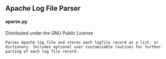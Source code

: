 
<h2> Apache Log File Parser </h2>

<h4> aparse.py </h4>

<p>
	Distributed under the GNU Public License
	
	Parses Apache log file and stores each logfile record as a list, or dictionary. Includes optional user customizable routines for further parsing of each log file record.
</p>



